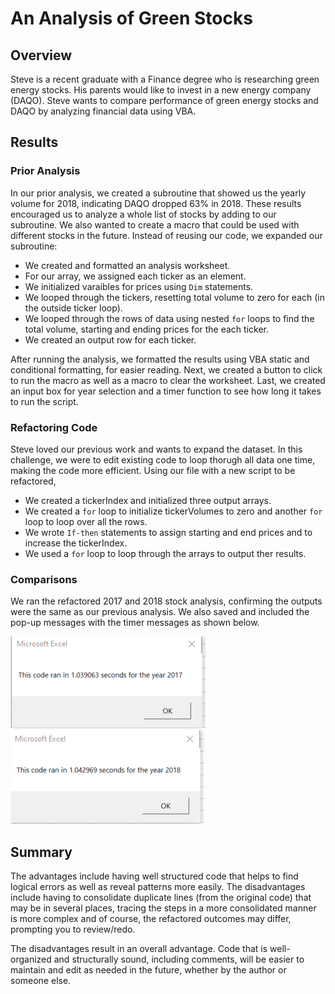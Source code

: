# An Analysis of Green Stocks
## Overview
Steve is a recent graduate with a Finance degree who is researching green energy stocks.
His parents would like to invest in a new energy company (DAQO).
Steve wants to compare performance of green energy stocks and DAQO by analyzing financial data using VBA.
## Results
### Prior Analysis
In our prior analysis, we created a subroutine that showed us the yearly volume for 2018, indicating DAQO dropped 63% in 2018.
These results encouraged us to analyze a whole list of stocks by adding to our subroutine.  We also wanted to create a macro that could be used with different stocks in the future.  Instead of reusing our code, we expanded our subroutine:
* We created and formatted an analysis worksheet. 
* For our array, we assigned each ticker as an element.
* We initialized varaibles for prices using `Dim` statements.
* We looped through the tickers, resetting total volume to zero for each (in the outside ticker loop).
* We looped through the rows of data using nested `for` loops to find the total volume, starting and ending prices for the each ticker.
* We created an output row for each ticker. <br/>

After running the analysis, we formatted the results using VBA static and conditional formatting, for easier reading.
Next, we created a button to click to run the macro as well as a macro to clear the worksheet.
Last, we created an input box for year selection and a timer function to see how long it takes to run the script.
### Refactoring Code
Steve loved our previous work and wants to expand the dataset.  In this challenge, we were to edit existing code to loop thorugh all data one time, making the code more efficient.
Using our file with a new script to be refactored,
* We created a tickerIndex and initialized three output arrays.
* We created a `for` loop to initialize tickerVolumes to zero and another `for` loop to loop over all the rows.
* We wrote `If-then` statements to assign starting and end prices and to increase the tickerIndex.
* We used a `for` loop to loop through the arrays to output ther results.
### Comparisons
We ran the refactored 2017 and 2018 stock analysis, confirming the outputs were the same as our previous analysis.  We also saved and included the pop-up messages with the timer messages as shown below.

![](VBA_Challenge_2017.png)
![](VBA_Challenge_2018.png)
## Summary
The advantages include having well structured code that helps to find logical errors as well as reveal patterns more easily.
The disadvantages include having to consolidate duplicate lines (from the original code) that may be in several places, tracing the steps in a more consolidated manner is more complex and of course, the refactored outcomes may differ, prompting you to review/redo.

The disadvantages result in an overall advantage.  Code that is well-organized and structurally sound, including comments, will be easier to maintain and edit as needed in the future, whether by the author or someone else.
